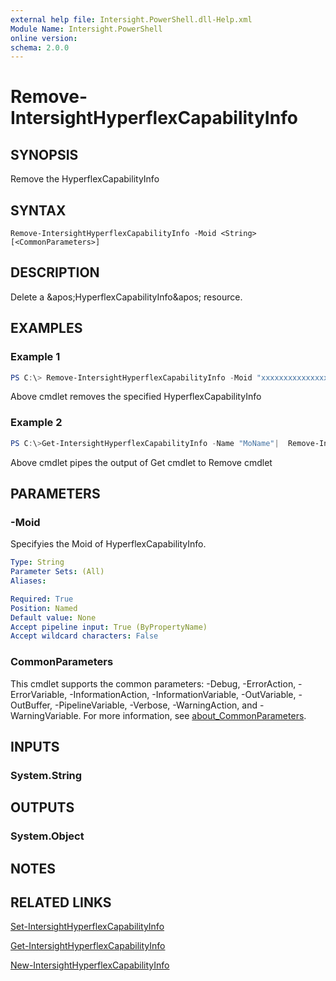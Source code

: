 ```yaml
---
external help file: Intersight.PowerShell.dll-Help.xml
Module Name: Intersight.PowerShell
online version:
schema: 2.0.0
---
```


# Remove-IntersightHyperflexCapabilityInfo

## SYNOPSIS
Remove the HyperflexCapabilityInfo

## SYNTAX

```
Remove-IntersightHyperflexCapabilityInfo -Moid <String> [<CommonParameters>]
```

## DESCRIPTION
Delete a &amp;apos;HyperflexCapabilityInfo&amp;apos; resource.

## EXAMPLES

### Example 1
```powershell
PS C:\> Remove-IntersightHyperflexCapabilityInfo -Moid "xxxxxxxxxxxxxxxxxxxxxxxxxxx"
```
Above cmdlet removes the specified HyperflexCapabilityInfo 

### Example 2
```powershell
PS C:\>Get-IntersightHyperflexCapabilityInfo -Name "MoName"|  Remove-IntersightHyperflexCapabilityInfo
```
Above cmdlet pipes the output of Get cmdlet to Remove cmdlet

## PARAMETERS

### -Moid
Specifyies the Moid of HyperflexCapabilityInfo.

```yaml
Type: String
Parameter Sets: (All)
Aliases:

Required: True
Position: Named
Default value: None
Accept pipeline input: True (ByPropertyName)
Accept wildcard characters: False
```

### CommonParameters
This cmdlet supports the common parameters: -Debug, -ErrorAction, -ErrorVariable, -InformationAction, -InformationVariable, -OutVariable, -OutBuffer, -PipelineVariable, -Verbose, -WarningAction, and -WarningVariable. For more information, see [about_CommonParameters](http://go.microsoft.com/fwlink/?LinkID=113216).

## INPUTS

### System.String

## OUTPUTS

### System.Object
## NOTES

## RELATED LINKS

[Set-IntersightHyperflexCapabilityInfo](./Set-IntersightHyperflexCapabilityInfo.md)

[Get-IntersightHyperflexCapabilityInfo](./Get-IntersightHyperflexCapabilityInfo.md)

[New-IntersightHyperflexCapabilityInfo](./New-IntersightHyperflexCapabilityInfo.md)


